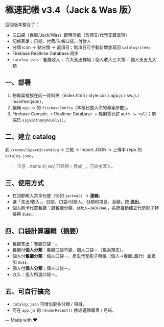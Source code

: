# 極速記帳 v3.4（Jack & Was 版）

這個版本整合了：
- 三口袋（餐廳/Jack/Was）即時淨值（含預支/代墊正確呈現）
- 記帳表單：日期、付費/入帳口袋、付款人
- 分類 icon → 點分類 → 選項目；無項目可手動新增並寫回 `catalog/items`
- Firebase Realtime Database 同步
- `catalog.json`：餐廳收入 + 六大支出群組；個人收入三大類 + 個人支出九大類

## 一、部署
1. 把專案檔放在同一資料夾（index.html / style.css / app.js / sw.js / manifest.json）。
2. 編輯 `app.js` 的 `firebaseConfig`（本檔已放入你的專案參數）。
3. Firebase Console → Realtime Database → 規則需允許 `auth != null`；前端已 `signInAnonymously()`。

## 二、建立 catalog
到 `/rooms/{space}/catalog` → 三點 → Import JSON → 上傳本 repo 的 `catalog.json`。
> 注意：items 的 key 已經把 `/` 換成 `_`，可直接匯入。

## 三、使用方式
- 在頂部輸入共享代號（例如 `jackwal`）→ **連線**。
- 選「支出/收入」、日期、口袋/付款人、分類和項目、金額，按 **送出**。
- 個人刷卡代買餐廳：選餐廳分類、`付款人=JACK/WAL`，系統自動建立代墊影子轉帳與 `dues`。

## 四、口袋計算邏輯（摘要）
- 餐廳支出：餐廳口袋－。
- 餐廳付**個人分類**：餐廳口袋不變、個人口袋－（視為預支）。
- 個人付**餐廳分類**：個人口袋－、產生代墊影子轉帳（個人→餐廳_銀行）並累加 `dues`。
- 個人付**個人分類**：個人口袋－。
- 收入：進入所選口袋＋。

## 五、可自行擴充
- `catalog.json` 可增加更多分類 / 項目。
- 可在 `app.js` 的 `renderRecent()` 換成進階報表 / 月結。

— Made with ❤
